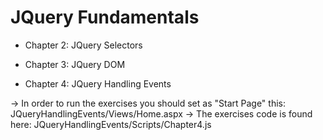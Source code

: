 # JQuery Fundamentals

* Chapter 2: JQuery Selectors


* Chapter 3: JQuery DOM


* Chapter 4: JQuery Handling Events

-> In order to run the exercises you should set as "Start Page" this: JQueryHandlingEvents/Views/Home.aspx
-> The exercises code is found here: JQueryHandlingEvents/Scripts/Chapter4.js